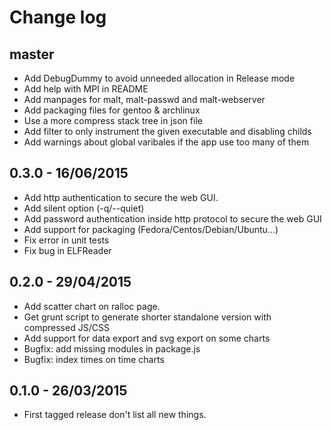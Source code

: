 Change log
==========

master
------

 - Add DebugDummy to avoid unneeded allocation in Release mode
 - Add help with MPI in README
 - Add manpages for malt, malt-passwd and malt-webserver
 - Add packaging files for gentoo & archlinux
 - Use a more compress stack tree in json file
 - Add filter to only instrument the given executable and disabling childs
 - Add warnings about global varibales if the app use too many of them

0.3.0 - 16/06/2015
------------------

 - Add http authentication to secure the web GUI.
 - Add silent option (-q/--quiet)
 - Add password authentication inside http protocol to secure the web GUI
 - Add support for packaging (Fedora/Centos/Debian/Ubuntu...)
 - Fix error in unit tests
 - Fix bug in ELFReader

0.2.0 - 29/04/2015
------------------

 - Add scatter chart on ralloc page.
 - Get grunt script to generate shorter standalone version with compressed JS/CSS
 - Add support for data export and svg export on some charts
 - Bugfix: add missing modules in package.js
 - Bugfix: index times on time charts

0.1.0 - 26/03/2015
------------------

 - First tagged release don't list all new things.